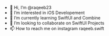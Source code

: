 - 👋 Hi, I’m @raqeeb23
- 👀 I’m interested in iOS Developement
- 🌱 I’m currently learning SwiftUI and Combine
- 💞️ I’m looking to collaborate on SwiftUI Projects
- 📫 How to reach me on instagram raqeeb.swift

<!---
raqeeb23/raqeeb23 is a ✨ special ✨ repository because its `README.md` (this file) appears on your GitHub profile.
You can click the Preview link to take a look at your changes.
--->
